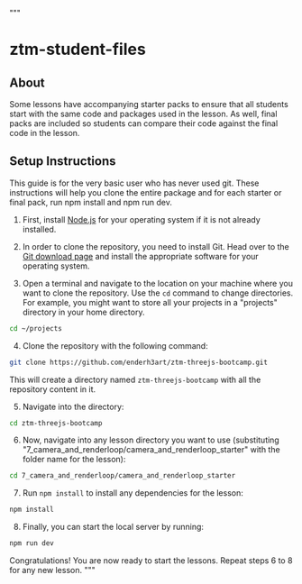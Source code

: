 """
# ztm-student-files

## About
Some lessons have accompanying starter packs to ensure that all students start with the same code and packages used in the lesson. As well, final packs are included so students can compare their code against the final code in the lesson.

## Setup Instructions
This guide is for the very basic user who has never used git. These instructions will help you clone the entire package and for each starter or final pack, run npm install and npm run dev.

1. First, install [Node.js](https://nodejs.org/en/download/) for your operating system if it is not already installed.

2. In order to clone the repository, you need to install Git. Head over to the [Git download page](https://git-scm.com/downloads) and install the appropriate software for your operating system.

3. Open a terminal and navigate to the location on your machine where you want to clone the repository. Use the `cd` command to change directories. For example, you might want to store all your projects in a "projects" directory in your home directory.

``` bash 
cd ~/projects
```
4. Clone the repository with the following command:

``` bash 
git clone https://github.com/enderh3art/ztm-threejs-bootcamp.git
```

This will create a directory named `ztm-threejs-bootcamp` with all the repository content in it.

5. Navigate into the directory:
``` bash 
cd ztm-threejs-bootcamp
```

6. Now, navigate into any lesson directory you want to use (substituting "7_camera_and_renderloop/camera_and_renderloop_starter" with the folder name for the lesson):

``` bash 
cd 7_camera_and_renderloop/camera_and_renderloop_starter
```

7. Run `npm install` to install any dependencies for the lesson:
``` bash 
npm install
```

8. Finally, you can start the local server by running:
``` bash 
npm run dev
```
Congratulations! You are now ready to start the lessons. Repeat steps 6 to 8 for any new lesson.
"""
